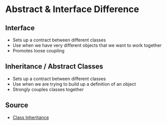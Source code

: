 # Abstract & Interface Difference

## Interface

- Sets up a contract between different classes
- Use when we have very different objects that we want to work together
- Promotes loose coupling

## Inheritance / Abstract Classes

- Sets up a contract between different classes
- Use when we are trying to build up a definition of an object
- Strongly couples classes together

## Source

- [Class Inheritance](http://javascript.info/class-inheritance)